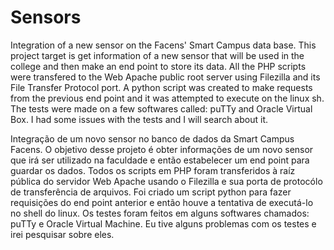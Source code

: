# Sensors
Integration of a new sensor on the Facens' Smart Campus data base. 
This project target is get information of a new sensor that will be used in the college and then make an end point to store its data.
All the PHP scripts were transfered to the Web Apache public root server using Filezilla and its File Transfer Protocol port. A python script was created to make requests from the previous end point and it was attempted to execute on the linux sh. The tests were made on a few softwares called: puTTy and Oracle Virtual Box. I had some issues with the tests and I will search about it.

Integração de um novo sensor no banco de dados da Smart Campus Facens.
O objetivo desse projeto é obter informações de um novo sensor que irá ser utilizado na faculdade e então estabelecer um end point para guardar os dados.
Todos os scripts em PHP foram transferidos à raíz pública do servidor Web Apache usando o Filezilla e sua porta de protocólo de transferência de arquivos. Foi criado um script python para fazer requisições do end point anterior e então houve a tentativa de executá-lo no shell do linux. Os testes foram feitos em alguns softwares chamados: puTTy e Oracle Virtual Machine. Eu tive alguns problemas com os testes e irei pesquisar sobre eles.
